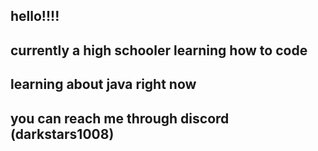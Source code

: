 ## hello!!!!
## currently a high schooler learning how to code
## learning about java right now
## you can reach me through discord (darkstars1008)
